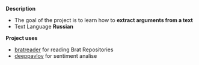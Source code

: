 **Description**
* The goal of the project is to learn how to **extract arguments from a text**
* Text Language **Russian**



**Project uses**
 * [bratreader] for reading Brat Repositories
 * [deeppavlov] for sentiment analise  



[bratreader]: https://github.com/clips/bratreader
[deeppavlov]: https://github.com/deepmipt/DeepPavlov